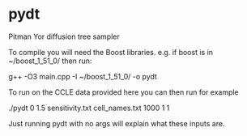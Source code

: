 pydt
====

Pitman Yor diffusion tree sampler

To compile you will need the Boost libraries. e.g. if boost is in ~/boost_1_51_0/ then run: 

g++ -O3 main.cpp -I ~/boost_1_51_0/ -o pydt

To run on the CCLE data provided here you can then run for example

./pydt 0 1.5 sensitivity.txt cell_names.txt 1000 1 1

Just running pydt with no args will explain what these inputs are. 